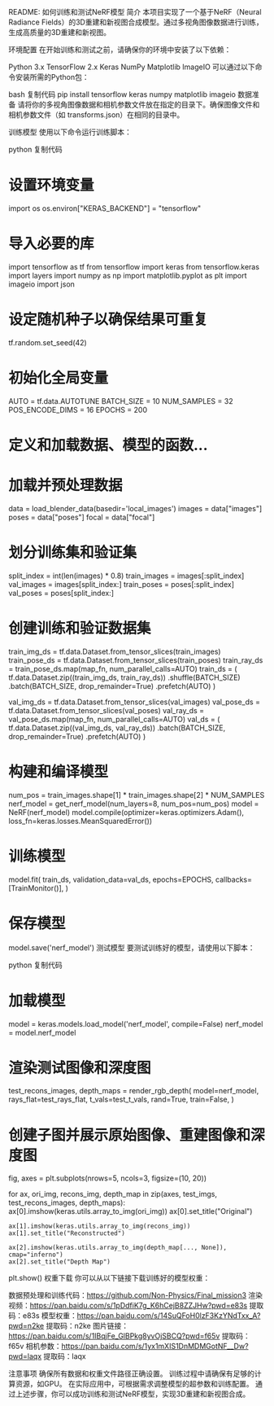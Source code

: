 README: 如何训练和测试NeRF模型
简介
本项目实现了一个基于NeRF（Neural Radiance Fields）的3D重建和新视图合成模型。通过多视角图像数据进行训练，生成高质量的3D重建和新视图。

环境配置
在开始训练和测试之前，请确保你的环境中安装了以下依赖：

Python 3.x
TensorFlow 2.x
Keras
NumPy
Matplotlib
ImageIO
可以通过以下命令安装所需的Python包：

bash
复制代码
pip install tensorflow keras numpy matplotlib imageio
数据准备
请将你的多视角图像数据和相机参数文件放在指定的目录下。确保图像文件和相机参数文件（如 transforms.json）在相同的目录中。

训练模型
使用以下命令运行训练脚本：

python
复制代码
# 设置环境变量
import os
os.environ["KERAS_BACKEND"] = "tensorflow"

# 导入必要的库
import tensorflow as tf
from tensorflow import keras
from tensorflow.keras import layers
import numpy as np
import matplotlib.pyplot as plt
import imageio
import json

# 设定随机种子以确保结果可重复
tf.random.set_seed(42)

# 初始化全局变量
AUTO = tf.data.AUTOTUNE
BATCH_SIZE = 10
NUM_SAMPLES = 32
POS_ENCODE_DIMS = 16
EPOCHS = 200

# 定义和加载数据、模型的函数...

# 加载并预处理数据
data = load_blender_data(basedir='local_images')
images = data["images"]
poses = data["poses"]
focal = data["focal"]

# 划分训练集和验证集
split_index = int(len(images) * 0.8)
train_images = images[:split_index]
val_images = images[split_index:]
train_poses = poses[:split_index]
val_poses = poses[split_index:]

# 创建训练和验证数据集
train_img_ds = tf.data.Dataset.from_tensor_slices(train_images)
train_pose_ds = tf.data.Dataset.from_tensor_slices(train_poses)
train_ray_ds = train_pose_ds.map(map_fn, num_parallel_calls=AUTO)
train_ds = (
    tf.data.Dataset.zip((train_img_ds, train_ray_ds))
    .shuffle(BATCH_SIZE)
    .batch(BATCH_SIZE, drop_remainder=True)
    .prefetch(AUTO)
)

val_img_ds = tf.data.Dataset.from_tensor_slices(val_images)
val_pose_ds = tf.data.Dataset.from_tensor_slices(val_poses)
val_ray_ds = val_pose_ds.map(map_fn, num_parallel_calls=AUTO)
val_ds = (
    tf.data.Dataset.zip((val_img_ds, val_ray_ds))
    .batch(BATCH_SIZE, drop_remainder=True)
    .prefetch(AUTO)
)

# 构建和编译模型
num_pos = train_images.shape[1] * train_images.shape[2] * NUM_SAMPLES
nerf_model = get_nerf_model(num_layers=8, num_pos=num_pos)
model = NeRF(nerf_model)
model.compile(optimizer=keras.optimizers.Adam(), loss_fn=keras.losses.MeanSquaredError())

# 训练模型
model.fit(
    train_ds,
    validation_data=val_ds,
    epochs=EPOCHS,
    callbacks=[TrainMonitor()],
)

# 保存模型
model.save('nerf_model')
测试模型
要测试训练好的模型，请使用以下脚本：

python
复制代码
# 加载模型
model = keras.models.load_model('nerf_model', compile=False)
nerf_model = model.nerf_model

# 渲染测试图像和深度图
test_recons_images, depth_maps = render_rgb_depth(
    model=nerf_model,
    rays_flat=test_rays_flat,
    t_vals=test_t_vals,
    rand=True,
    train=False,
)

# 创建子图并展示原始图像、重建图像和深度图
fig, axes = plt.subplots(nrows=5, ncols=3, figsize=(10, 20))

for ax, ori_img, recons_img, depth_map in zip(axes, test_imgs, test_recons_images, depth_maps):
    ax[0].imshow(keras.utils.array_to_img(ori_img))
    ax[0].set_title("Original")

    ax[1].imshow(keras.utils.array_to_img(recons_img))
    ax[1].set_title("Reconstructed")

    ax[2].imshow(keras.utils.array_to_img(depth_map[..., None]), cmap="inferno")
    ax[2].set_title("Depth Map")

plt.show()
权重下载
你可以从以下链接下载训练好的模型权重：

数据预处理和训练代码：https://github.com/Non-Physics/Final_mission3
渲染视频：https://pan.baidu.com/s/1pDdfiK7g_K6hCejB8ZZJHw?pwd=e83s
提取码：e83s 
模型权重：https://pan.baidu.com/s/14SuQFoH0lzF3KzYNdTxx_A?pwd=n2ke
提取码：n2ke 
图片链接：https://pan.baidu.com/s/1IBqjFe_GlBPkg8yvOjSBCQ?pwd=f65v
提取码：f65v 
相机参数：https://pan.baidu.com/s/1yx1mXIS1DnMDMGotNF__Dw?pwd=laqx
提取码：laqx 


注意事项
确保所有数据和权重文件路径正确设置。
训练过程中请确保有足够的计算资源，如GPU。
在实际应用中，可根据需求调整模型的超参数和训练配置。
通过上述步骤，你可以成功训练和测试NeRF模型，实现3D重建和新视图合成。
